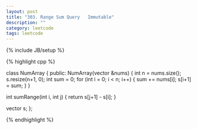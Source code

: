 ```yaml
---
layout: post
title: "303. Range Sum Query   Immutable"
description: ""
category: leetcode
tags: leetcode
---
```

{% include JB/setup %}

{% highlight cpp %}

class NumArray {
public:
  NumArray(vector<int> &nums) {
    int n = nums.size();
    s.resize(n+1, 0);
    int sum = 0;
    for (int i = 0; i < n; i++) {
        sum += nums[i];
        s[i+1] = sum;
    }
  }

  int sumRange(int i, int j) {
    return s[j+1] - s[i];
  }
  
  vector <int> s;
};

{% endhighlight %}
